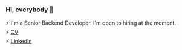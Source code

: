 ### Hi, everybody 👋
⚡ I'm a Senior Backend Developer. I'm open to hiring at the moment.<br/>
⚡ [CV](https://adelaidekangaroo.github.io/) <br/>
⚡ [LinkedIn](https://www.linkedin.com/in/sergey-simonov-81b576245/?locale=en_US)

